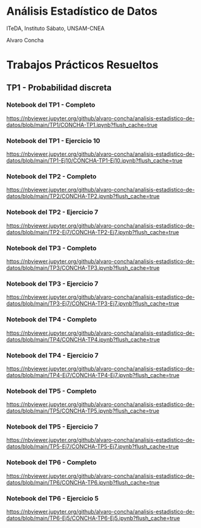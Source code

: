 # Análisis Estadístico de Datos

ITeDA, Instituto Sábato, UNSAM-CNEA

Alvaro Concha

# Trabajos Prácticos Resueltos

## TP1 - Probabilidad discreta

### Notebook del TP1 - Completo

https://nbviewer.jupyter.org/github/alvaro-concha/analisis-estadistico-de-datos/blob/main/TP1/CONCHA-TP1.ipynb?flush_cache=true

### Notebook del TP1 - Ejercicio 10

https://nbviewer.jupyter.org/github/alvaro-concha/analisis-estadistico-de-datos/blob/main/TP1-Ej10/CONCHA-TP1-Ej10.ipynb?flush_cache=true

### Notebook del TP2 - Completo

https://nbviewer.jupyter.org/github/alvaro-concha/analisis-estadistico-de-datos/blob/main/TP2/CONCHA-TP2.ipynb?flush_cache=true

### Notebook del TP2 - Ejercicio 7

https://nbviewer.jupyter.org/github/alvaro-concha/analisis-estadistico-de-datos/blob/main/TP2-Ej7/CONCHA-TP2-Ej7.ipynb?flush_cache=true

### Notebook del TP3 - Completo

https://nbviewer.jupyter.org/github/alvaro-concha/analisis-estadistico-de-datos/blob/main/TP3/CONCHA-TP3.ipynb?flush_cache=true

### Notebook del TP3 - Ejercicio 7

https://nbviewer.jupyter.org/github/alvaro-concha/analisis-estadistico-de-datos/blob/main/TP3-Ej7/CONCHA-TP3-Ej7.ipynb?flush_cache=true

### Notebook del TP4 - Completo

https://nbviewer.jupyter.org/github/alvaro-concha/analisis-estadistico-de-datos/blob/main/TP4/CONCHA-TP4.ipynb?flush_cache=true

### Notebook del TP4 - Ejercicio 7

https://nbviewer.jupyter.org/github/alvaro-concha/analisis-estadistico-de-datos/blob/main/TP4-Ej7/CONCHA-TP4-Ej7.ipynb?flush_cache=true

### Notebook del TP5 - Completo

https://nbviewer.jupyter.org/github/alvaro-concha/analisis-estadistico-de-datos/blob/main/TP5/CONCHA-TP5.ipynb?flush_cache=true

### Notebook del TP5 - Ejercicio 7

https://nbviewer.jupyter.org/github/alvaro-concha/analisis-estadistico-de-datos/blob/main/TP5-Ej7/CONCHA-TP5-Ej7.ipynb?flush_cache=true

### Notebook del TP6 - Completo

https://nbviewer.jupyter.org/github/alvaro-concha/analisis-estadistico-de-datos/blob/main/TP6/CONCHA-TP6.ipynb?flush_cache=true

### Notebook del TP6 - Ejercicio 5

https://nbviewer.jupyter.org/github/alvaro-concha/analisis-estadistico-de-datos/blob/main/TP6-Ej5/CONCHA-TP6-Ej5.ipynb?flush_cache=true